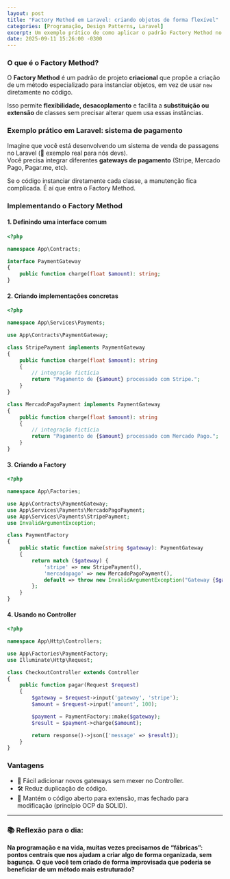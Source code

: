 ```yaml
---
layout: post
title: "Factory Method em Laravel: criando objetos de forma flexível"
categories: [Programação, Design Patterns, Laravel]
excerpt: Um exemplo prático de como aplicar o padrão Factory Method no Laravel para organizar e flexibilizar a criação de objetos.
date: 2025-09-11 15:26:00 -0300
---
```


### O que é o Factory Method?

O **Factory Method** é um padrão de projeto **criacional** que propõe a criação de um método especializado para instanciar objetos, em vez de usar `new` diretamente no código.  

Isso permite **flexibilidade, desacoplamento** e facilita a **substituição ou extensão** de classes sem precisar alterar quem usa essas instâncias.

### Exemplo prático em Laravel: sistema de pagamento

Imagine que você está desenvolvendo um sistema de venda de passagens no Laravel (👀 exemplo real para nós devs).  
Você precisa integrar diferentes **gateways de pagamento** (Stripe, Mercado Pago, Pagar.me, etc).  

Se o código instanciar diretamente cada classe, a manutenção fica complicada. É aí que entra o Factory Method.

### Implementando o Factory Method

#### 1. Definindo uma interface comum
```php
<?php

namespace App\Contracts;

interface PaymentGateway
{
    public function charge(float $amount): string;
}
```

#### 2. Criando implementações concretas
```php
<?php

namespace App\Services\Payments;

use App\Contracts\PaymentGateway;

class StripePayment implements PaymentGateway
{
    public function charge(float $amount): string
    {
        // integração fictícia
        return "Pagamento de {$amount} processado com Stripe.";
    }
}

class MercadoPagoPayment implements PaymentGateway
{
    public function charge(float $amount): string
    {
        // integração fictícia
        return "Pagamento de {$amount} processado com Mercado Pago.";
    }
}
```

#### 3. Criando a Factory

```php
<?php

namespace App\Factories;

use App\Contracts\PaymentGateway;
use App\Services\Payments\MercadoPagoPayment;
use App\Services\Payments\StripePayment;
use InvalidArgumentException;

class PaymentFactory
{
    public static function make(string $gateway): PaymentGateway
    {
        return match ($gateway) {
            'stripe' => new StripePayment(),
            'mercadopago' => new MercadoPagoPayment(),
            default => throw new InvalidArgumentException("Gateway {$gateway} não suportado"),
        };
    }
}
```

#### 4. Usando no Controller
```php
<?php

namespace App\Http\Controllers;

use App\Factories\PaymentFactory;
use Illuminate\Http\Request;

class CheckoutController extends Controller
{
    public function pagar(Request $request)
    {
        $gateway = $request->input('gateway', 'stripe'); 
        $amount = $request->input('amount', 100);

        $payment = PaymentFactory::make($gateway);
        $result = $payment->charge($amount);

        return response()->json(['message' => $result]);
    }
}
```

### Vantagens

- 🔌 Fácil adicionar novos gateways sem mexer no Controller.
- 🛠️ Reduz duplicação de código.
- 🧩 Mantém o código aberto para extensão, mas fechado para modificação (princípio OCP da SOLID).

---

### 📚 Reflexão para o dia:

**Na programação e na vida, muitas vezes precisamos de “fábricas”: pontos centrais que nos ajudam a criar algo de forma organizada, sem bagunça. O que você tem criado de forma improvisada que poderia se beneficiar de um método mais estruturado?**